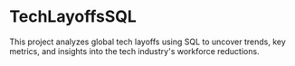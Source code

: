 # TechLayoffsSQL
This project analyzes global tech layoffs using SQL to uncover trends, key metrics, and insights into the tech industry's workforce reductions.
